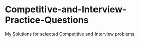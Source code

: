 # Competitive-and-Interview-Practice-Questions
My Solutions for selected Competitive and Interview problems. 

